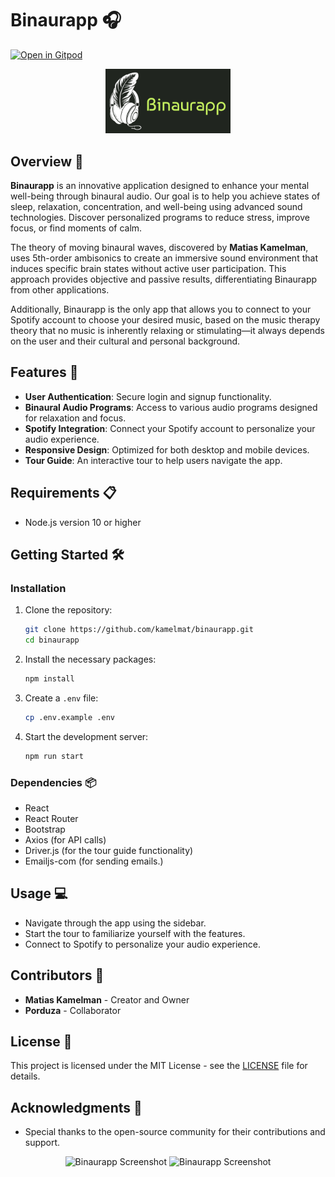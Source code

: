 # Binaurapp 🎧

[![Open in Gitpod](https://gitpod.io/button/open-in-gitpod.svg)](https://gitpod.io#https://github.com/kamelmat/binaurapp.git)

<p align="center">
  <img src="https://github.com/kamelmat/Binaurapp-Front/blob/main/src/img/Logo_Binaurapp.JPG?raw=true" alt="Binaurapp Logo" width="200"/>
</p>

## Overview 🌟

**Binaurapp** is an innovative application designed to enhance your mental well-being through binaural audio. Our goal is to help you achieve states of sleep, relaxation, concentration, and well-being using advanced sound technologies. Discover personalized programs to reduce stress, improve focus, or find moments of calm.

The theory of moving binaural waves, discovered by **Matias Kamelman**, uses 5th-order ambisonics to create an immersive sound environment that induces specific brain states without active user participation. This approach provides objective and passive results, differentiating Binaurapp from other applications.

Additionally, Binaurapp is the only app that allows you to connect to your Spotify account to choose your desired music, based on the music therapy theory that no music is inherently relaxing or stimulating—it always depends on the user and their cultural and personal background.

## Features 🚀

- **User Authentication**: Secure login and signup functionality.
- **Binaural Audio Programs**: Access to various audio programs designed for relaxation and focus.
- **Spotify Integration**: Connect your Spotify account to personalize your audio experience.
- **Responsive Design**: Optimized for both desktop and mobile devices.
- **Tour Guide**: An interactive tour to help users navigate the app.

## Requirements 📋

- Node.js version 10 or higher

## Getting Started 🛠️

### Installation

1. Clone the repository:
   ```bash
   git clone https://github.com/kamelmat/binaurapp.git
   cd binaurapp
   ```

2. Install the necessary packages:
   ```bash
   npm install
   ```

3. Create a `.env` file:
   ```bash
   cp .env.example .env
   ```

4. Start the development server:
   ```bash
   npm run start
   ```

### Dependencies 📦

- React
- React Router
- Bootstrap
- Axios (for API calls)
- Driver.js (for the tour guide functionality)
- Emailjs-com (for sending emails.)

## Usage 💻

- Navigate through the app using the sidebar.
- Start the tour to familiarize yourself with the features.
- Connect to Spotify to personalize your audio experience.

## Contributors 🤝

- **Matias Kamelman** - Creator and Owner
- **Porduza** - Collaborator

## License 📜

This project is licensed under the MIT License - see the [LICENSE](LICENSE) file for details.

## Acknowledgments 🙏

- Special thanks to the open-source community for their contributions and support.

<p align="center">
  <img src="https://github.com/kamelmat/binaurapp/blob/master/src/img/screenshot1.png?raw=true" alt="Binaurapp Screenshot" width="600"/>
  <img src="https://github.com/kamelmat/binaurapp/blob/master/src/img/screenshot2.png?raw=true" alt="Binaurapp Screenshot" width="600"/>
</p>
